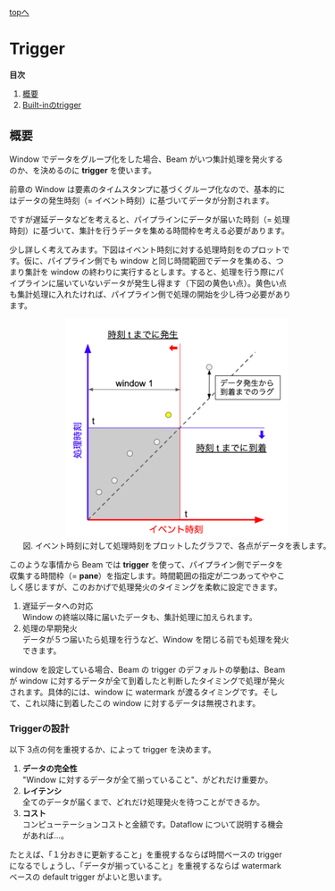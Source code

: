 [topへ](../index.md)

# Trigger
**目次**

1. [概要](#overview)
2. [Built-inのtrigger](./built-in.md)


## <span class="lhead" id="overview">概要</span>
Window でデータをグループ化をした場合、Beam がいつ集計処理を発火するのか、を決めるのに **trigger** を使います。

前章の Window は要素のタイムスタンプに基づくグループ化なので、基本的にはデータの発生時刻（= イベント時刻）に基づいてデータが分割されます。

ですが遅延データなどを考えると、パイプラインにデータが届いた時刻（= 処理時刻）に基づいて、集計を行うデータを集める時間枠を考える必要があります。

少し詳しく考えてみます。下図はイベント時刻に対する処理時刻をのプロットです。仮に、パイプライン側でも window と同じ時間範囲でデータを集める、つまり集計を window の終わりに実行するとします。すると、処理を行う際にパイプラインに届いていないデータが発生し得ます（下図の黄色い点）。黄色い点も集計処理に入れたければ、パイプライン側で処理の開始を少し待つ必要があります。

<div style="width:600px" align="center">
<img src="./figs/trigger.png" width=400><br>
図. イベント時刻に対して処理時刻をプロットしたグラフで、各点がデータを表します。
</div>

このような事情から Beam では **trigger** を使って、パイプライン側でデータを収集する時間枠（= **pane**）を指定します。時間範囲の指定が二つあってややこしく感じますが、このおかげで処理発火のタイミングを柔軟に設定できます。

1. 遅延データへの対応  
Window の終端以降に届いたデータも、集計処理に加えられます。
2. 処理の早期発火  
データが５つ届いたら処理を行うなど、Window を閉じる前でも処理を発火できます。

window を設定している場合、Beam の trigger のデフォルトの挙動は、Beam が window に対するデータが全て到着したと判断したタイミングで処理が発火されます。具体的には、window に watermark が渡るタイミングです。そして、これ以降に到着したこの window に対するデータは無視されます。

### Triggerの設計
以下 3点の何を重視するか、によって trigger を決めます。

1. **データの完全性**  
"Window に対するデータが全て揃っていること"、がどれだけ重要か。
2. **レイテンシ**  
全てのデータが届くまで、どれだけ処理発火を待つことができるか。
3. **コスト**  
コンピューテーションコストと金額です。Dataflow について説明する機会があれば...。

たとえば、「１分おきに更新すること」を重視するならば時間ベースの trigger になるでしょうし、「データが揃っていること」を重視するならば watermark ベースの default trigger がよいと思います。